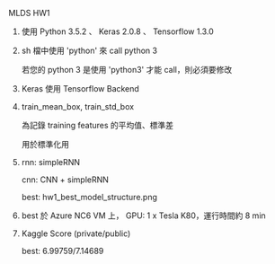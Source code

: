 MLDS HW1

1.	使用 Python 3.5.2 、 Keras 2.0.8 、 Tensorflow 1.3.0

2.	sh 檔中使用 'python' 來 call python 3

	若您的 python 3 是使用 'python3'  才能 call，則必須要修改

3.	Keras 使用 Tensorflow Backend

4.	train_mean_box, train_std_box 

	為記錄 training features 的平均值、標準差

	用於標準化用

5.	rnn: simpleRNN

	cnn: CNN + simpleRNN

	best: hw1_best_model_structure.png

6.	best 於 Azure NC6 VM 上， GPU: 1 x Tesla K80，運行時間約 8 min

7.	Kaggle Score (private/public)

	best: 6.99759/7.14689